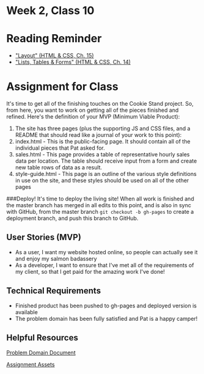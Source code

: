 # Week 2, Class 10

# Reading Reminder
* ["Layout" (HTML & CSS, Ch. 15)]()
* ["Lists, Tables & Forms" (HTML & CSS, Ch. 14)]()

# Assignment for Class
It's time to get all of the finishing touches on the Cookie Stand project. So, from here, you want to work on getting all of the pieces finished and refined. Here's the definition of your MVP (Minimum Viable Product):
1. The site has three pages (plus the supporting JS and CSS files, and a README that should read like a journal of your work to this point):
2. index.html - This is the public-facing page. It should contain all of the individual pieces that Pat asked for.
3. sales.html - This page provides a table of representative hourly sales data per location. The table should receive input from a form and create new table rows of data as a result.
4. style-guide.html - This page is an outline of the various style definitions in use on the site, and these styles should be used on all of the other pages

###Deploy!
It's time to deploy the living site! When all work is finished and the master branch has merged in all edits to this point, and is also in sync with GitHub, from the master branch `git checkout -b gh-pages` to create a deployment branch, and push this branch to GitHub.

## User Stories (MVP)
 - As a user, I want my website hosted online, so people can actually see it and enjoy my salmon badassery
 - As a developer, I want to ensure that I've met all of the requirements of my client, so that I get paid for the amazing work I've done!

## Technical Requirements
 - Finished product has been pushed to gh-pages and deployed version is available
 - The problem domain has been fully satisfied and Pat is a happy camper!

## Helpful Resources
[Problem Domain Document](week-2/support.md)

[Assignment Assets](week-2/assets)
